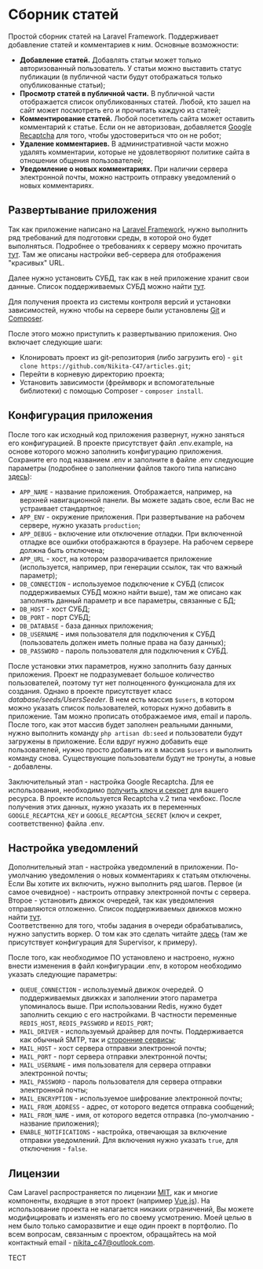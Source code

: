 # Сборник статей

Простой сборник статей на Laravel Framework. Поддерживает добавление статей и комментариев к ним. 
Основные возможности:
* **Добавление статей.** Добавлять статьи может только авторизованный пользователь. У статьи можно 
выставить статус публикации (в публичной части будут отображаться только опубликованные статьи);
* **Просмотр статей в публичной части.** В публичной части отображается список опубликованных статей. 
Любой, кто зашел на сайт может посмотреть его и прочитать каждую из статей;
* **Комментирование статей.** Любой посетитель сайта может оставить комментарий к статье. Если 
он не авторизован, добавляется [Google Recaptcha](https://www.google.com/recaptcha/intro/v3.html) 
для того, чтобы удостовериться что он не робот;
* **Удаление комментариев.** В административной части можно удалять комментарии, которые не удовлетворяют 
политике сайта в отношении общения пользователей;
* **Уведомление о новых комментариях.** При наличии сервера электронной почты, можно настроить отправку 
уведомлений о новых комментариях.

## Развертывание приложения

Так как приложение написано на [Laravel Framework](https://laravel.com/), нужно выполнить ряд требований 
для подготовки среды, в которой оно будет выполняться. Подробнее о требованиях к серверу можно прочитать 
[тут](https://laravel.com/docs/7.x#server-requirements). Там же описаны настройки веб-сервера для 
отображения "красивых" URL.

Далее нужно установить СУБД, так как в ней приложение хранит свои данные. Список поддерживаемых СУБД 
можно найти [тут](https://laravel.com/docs/7.x/database#introduction).

Для получения проекта из системы контроля версий и установки зависимостей, нужно чтобы на сервере были 
установлены [Git](https://git-scm.com/) и [Composer](https://getcomposer.org/doc/00-intro.md#system-requirements).

После этого можно приступить к развертыванию приложения. Оно включает следующие шаги:
* Клонировать проект из git-репозитория (либо загрузить его) - 
`git clone https://github.com/Nikita-C47/articles.git`;
* Перейти в корневую директорию проекта;
* Установить зависимости (фреймворк и вспомогательные библиотеки) с помощью Composer - 
`composer install`.

## Конфигурация приложения

После того как исходный код приложения развернут, нужно заняться его конфигурацией. В проекте присутствует 
файл .env.example, на основе которого можно заполнить конфигурацию приложения. Сохраните его под названием 
.env и заполните в файле .env следующие параметры (подробнее о заполнении файлов такого типа написано 
[здесь](https://github.com/vlucas/phpdotenv)):
* `APP_NAME` - название приложения. Отображается, например, на верхней навигационной панели. Вы можете 
задать свое, если Вас не устраивает стандартное;
* `APP_ENV` - окружение приложения. При развертывание на рабочем сервере, нужно указать 
`production`;
* `APP_DEBUG` - включение или отключение отладки. При включенной отладке все ошибки отображаются в 
браузере. На рабочем сервере должна быть отключена;
* `APP_URL` - хост, на котором разворачивается приложение (используется, например, при генерации 
ссылок, так что важный параметр);
* `DB_CONNECTION` - используемое подключение к СУБД (список поддерживаемых СУБД можно найти выше), 
там же описано как заполнять данный параметр и все параметры, связанные с БД;
* `DB_HOST` - хост СУБД;
* `DB_PORT` - порт СУБД;
* `DB_DATABASE` - база данных приложения;
* `DB_USERNAME` - имя пользователя для подключения к СУБД (пользователь должен иметь полные права на 
базу данных);
* `DB_PASSWORD` - пароль пользователя для подключения к СУБД.

После установки этих параметров, нужно заполнить базу данных приложения. Проект не подразумевает большое 
количество пользователей, поэтому тут нет полноценного функционала для их создания. Однако в проекте 
присутствует класс *database/seeds/UsersSeeder*. В нем есть массив `$users`, в котором можно указать список 
пользователей, которых нужно добавить в приложение. Там можно прописать отображаемое имя, email и пароль. 
После того, как этот массив будет заполнен реальными данными, нужно выполнить команду `php artisan db:seed` 
и пользователи будут загружены в приложение. Если вдруг нужно добавить еще пользователей, нужно просто 
добавить их в массив `$users` и выполнить команду снова. Существующие пользователи будут не тронуты, а 
новые - добавлены.

Заключительный этап - настройка Google Recaptcha. Для ее использования, необходимо 
[получить ключ и секрет](http://www.google.com/recaptcha/admin) для вашего ресурса. В проекте 
используется Recaptcha v.2 типа чекбокс. После получения этих данных, нужно указать их в переменных 
`GOOGLE_RECAPTCHA_KEY` и `GOOGLE_RECAPTCHA_SECRET` (ключ и секрет, соответственно) файла .env.

## Настройка уведомлений

Дополнительный этап - настройка уведомлений в приложении. По-умолчанию уведомления о новых комментариях к 
статьям отключены. Если Вы хотите их включить, нужно выполнить ряд шагов. Первое (и самое очевидное) - 
настроить отправку электронной почты с сервера. Второе - установить движок очередей, так как уведомления 
отправляются отложенно. Список поддерживаемых движков можно найти [тут](https://laravel.com/docs/7.x/queues).  
Соответственно для того, чтобы задания в очереди обрабатывались, нужно запустить воркер. О том как это 
сделать читайте [здесь](https://laravel.com/docs/7.x/queues#running-the-queue-worker) (там же присутствует 
конфигурация для Supervisor, к примеру).

После того, как необходимое ПО установлено и настроено, нужно внести изменения в файл конфигурации .env, в 
котором необходимо указать следующие параметры:
* `QUEUE_CONNECTION` - используемый движок очередей. О поддерживаемых движках и заполнении этого 
параметра упоминалось выше. При использовании Redis, нужно будет заполнить секцию с его настройками. В 
частности переменные `REDIS_HOST`, `REDIS_PASSWORD` и `REDIS_PORT`;
* `MAIL_DRIVER` - используемый драйвер для почты. Поддерживается как обычный SMTP, так и 
[сторонние сервисы](https://laravel.com/docs/7.x/mail#configuration);
* `MAIL_HOST` - хост сервера отправки электронной почты;
* `MAIL_PORT` - порт сервера отправки электронной почты;
* `MAIL_USERNAME` - имя пользователя для сервера отправки электронной почты;
* `MAIL_PASSWORD` - пароль пользователя для сервера отправки электронной почты;
* `MAIL_ENCRYPTION` - используемое шифрование электронной почты;
* `MAIL_FROM_ADDRESS` - адрес, от которого ведется отправка сообщений;
* `MAIL_FROM_NAME` - имя, от которого ведется отправка (по-умолчанию - название приложения);
* `ENABLE_NOTIFICATIONS` - настройка, отвечающая за включение отправки уведомлений. Для включения нужно 
указать `true`, для отключения - `false`.

## Лицензии

Сам Laravel распространяется по лицензии [MIT](https://opensource.org/licenses/MIT), как и многие 
компоненты, входящие в этот проект (например [Vue.js](https://vuejs.org/)). На использование проекта не 
налагается никаких ограничений, Вы можете модифицировать и изменять его по своему усмотрению. Моей 
целью в нем было только саморазвитие и еще один проект в портфолио. По всем вопросам, связанным с 
проектом, обращайтесь на мой контактный email - nikita_c47@outlook.com.

ТЕСТ
